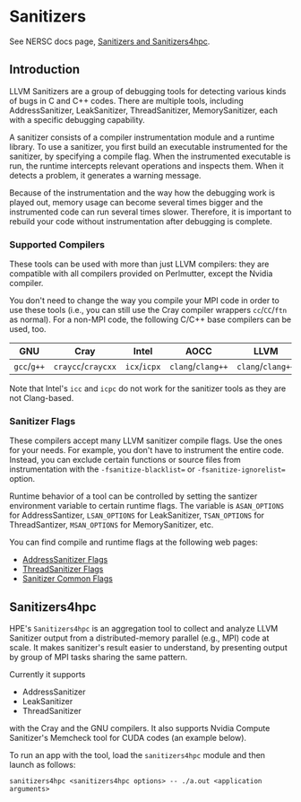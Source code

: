 # Sanitizers

See NERSC docs page, [Sanitizers and Sanitizers4hpc](https://docs.nersc.gov/tools/debug/sanitizers/).

## Introduction

LLVM Sanitizers are a group of debugging tools for detecting various
kinds of bugs in C and C++ codes. There are multiple tools, including
AddressSanitizer, LeakSanitizer, ThreadSanitizer, MemorySanitizer,
each with a specific debugging capability.

A sanitizer consists of a compiler instrumentation module and a
runtime library. To use a sanitizer, you first build an executable
instrumented for the sanitizer, by specifying a compile flag. When
the instrumented executable is run, the runtime intercepts relevant
operations and inspects them. When it detects a problem, it generates
a warning message.

Because of the instrumentation and the way how the debugging work
is played out, memory usage can become several times bigger and the
instrumented code can run several times slower. Therefore, it is
important to rebuild your code without instrumentation after debugging
is complete.

### Supported Compilers

These tools can be used with more than just LLVM compilers: they
are compatible with all compilers provided on Perlmutter, except
the Nvidia compiler.

You don't need to change the way you compile your MPI code in order
to use these tools (i.e., you can still use the Cray compiler
wrappers `cc`/`CC`/`ftn` as normal).  For a non-MPI code, the
following C/C++ base compilers can be used, too.

| GNU | Cray | Intel | AOCC | LLVM |
|:---:|:----:|:-----:|:----:|:----:|
| `gcc`/`g++` | `craycc`/`craycxx` | `icx`/`icpx` | `clang`/`clang++` | `clang`/`clang++` |

Note that Intel's `icc` and `icpc` do not work for the sanitizer
tools as they are not Clang-based.

### Sanitizer Flags

These compilers accept many LLVM sanitizer compile flags. Use the
ones for your needs. For example, you don't have to instrument the
entire code. Instead, you can exclude certain functions or source
files from instrumentation with the `-fsanitize-blacklist=` or
`-fsanitize-ignorelist=` option.

Runtime behavior of a tool can be controlled by setting the santizer
environment variable to certain runtime flags. The variable is
`ASAN_OPTIONS` for AddressSantizer, `LSAN_OPTIONS` for LeakSanitizer,
`TSAN_OPTIONS` for ThreadSantizer, `MSAN_OPTIONS` for MemorySanitizer,
etc.

You can find compile and runtime flags at the following web pages:

- [AddressSanitizer
  Flags](https://github.com/google/sanitizers/wiki/AddressSanitizerFlags)
- [ThreadSanitizer
  Flags](https://github.com/google/sanitizers/wiki/ThreadSanitizerFlags)
- [Sanitizer Common
  Flags](https://github.com/google/sanitizers/wiki/SanitizerCommonFlags)

## Sanitizers4hpc

HPE's `Sanitizers4hpc` is an aggregation tool to collect and analyze
LLVM Sanitizer output from a distributed-memory parallel (e.g.,
MPI) code at scale.  It makes sanitizer's result easier to understand,
by presenting output by group of MPI tasks sharing the same pattern.

Currently it supports

- AddressSanitizer
- LeakSanitizer
- ThreadSanitizer

with the Cray and the GNU compilers. It also supports Nvidia Compute
Sanitizer's Memcheck tool for CUDA codes (an example below).

To run an app with the tool, load the `sanitizers4hpc` module and
then launch as follows:

```
sanitizers4hpc <sanitizers4hpc options> -- ./a.out <application arguments>
```

